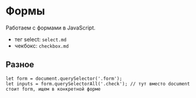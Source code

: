 # Формы
Работаем с формами в JavaScript.

- тег select: `select.md`
- чекбокс: `checkbox.md`

## Разное

    let form = document.querySelector('.form');
    let inputs = form.querySelectorAll('.check'); // тут вместо document стоит form, ищем в конкретной форме
